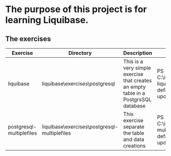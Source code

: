 # The purpose of this project is for learning Liquibase.

## The exercises
| Exercise  | Directory | Description | Command |
| ------------- | ------------- | ------------- | ------------- |
| liquibase  | liquibase\exercises\postgresql  | This is a very simple exercise that creates an empty table in a PostgrsSQL database | PS C:\idev\liquibase\exercises\postgresql> liquibase --defaultsFile=liquibase.properties update |
| postgresql-multiplefiles  | liquibase\exercises\postgresql-multiplefiles | This exercise separate the table and data creations | PS C:\idev\liquibase\exercises\postgresql-multiplefiles> liquibase --defaultsFile=liquibase.properties update | 
